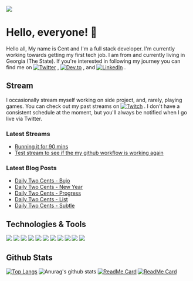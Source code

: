 [![](https://i.imgur.com/oNbOYBf.png)](https://centanomics.dev)

# Hello, everyone! 👋

Hello all, My name is Cent and I'm a full stack developer. I'm currently working towards getting my first tech job. I am from and currently living in Georgia (The State). If you're interested in following my journey you can find me on [![Twitter][1.1]][1] , [![Dev.to][2.1]][2] , and [![LinkedIn][3.1]][3] .

## Stream

I occasionally stream myself working on side project, and, rarely, playing games. You can check out my past streams on [![Twitch][4.1]][4] . I don't have a consistent schedule at the moment, but you'll always be notified when I go live via Twitter.

### Latest Streams

<!-- TWITCH:START -->
- [Running it for 90 mins](https://www.twitch.tv/videos/1182855774)
- [Test stream to see if the my github workflow is working again](https://www.twitch.tv/videos/1178111291)
<!-- TWITCH:END -->

### Latest Blog Posts

<!-- BLOG-POST-LIST:START -->
- [Daily Two Cents - Bujo](https://dev.to/centanomics/daily-two-cents-bujo-1jib)
- [Daily Two Cents - New Year](https://dev.to/centanomics/daily-two-cents-new-year-cl8)
- [Daily Two Cents - Progress](https://dev.to/centanomics/daily-two-cents-progress-2389)
- [Daily Two Cents - List](https://dev.to/centanomics/daily-two-cents-list-156j)
- [Daily Two Cents - Subtle](https://dev.to/centanomics/daily-two-cents-subtle-2nhn)
<!-- BLOG-POST-LIST:END -->

## Technologies & Tools

![](https://img.shields.io/badge/OS-MacOs-blue?logo=apple&logoColor=white)
![](https://img.shields.io/badge/Editor-VSCode-blue?logo=visual-studio-code&logoColor=white)
![](https://img.shields.io/badge/Shell-Oh%20My%20Zsh-blue)
![](https://img.shields.io/badge/Code-JavaScript-blue?logo=javascript&logoColor=white)
![](https://img.shields.io/badge/Code-React-blue?logo=react&logoColor=white)
![](https://img.shields.io/badge/Code-Redux-blue?logo=Redux&logoColor=white)
![](https://img.shields.io/badge/Code-NodeJS-blue?logo=node.js&logoColor=white)
![](https://img.shields.io/badge/Tools-PostgreSQL-blue?logo=PostgreSQL&logoColor=white)
![](https://img.shields.io/badge/Tools-MongoDB-blue?logo=mongodb&logoColor=white)
![](https://img.shields.io/badge/Tools-Figma-blue?logo=figma&logoColor=white)
![](https://img.shields.io/badge/Tools-Git-blue?logo=git&logoColor=white)

## Github Stats

[![Top Langs](https://github-readme-stats.vercel.app/api/top-langs/?username=centanomics&layout=compact)](https://github.com/centanomics/centanomics)
![Anurag's github stats](https://github-readme-stats.vercel.app/api?username=centanomics&show_icons=true)
[![ReadMe Card](https://github-readme-stats.vercel.app/api/pin/?username=centanomics&repo=bujo)](https://github.com/centanomics/bujo)
[![ReadMe Card](https://github-readme-stats.vercel.app/api/pin/?username=centanomics&repo=penny)](https://github.com/centanomics/penny)

<!-- links to socials twitter, dev, link, twitch -->

[1]: https://twitter.com/centanomics
[2]: https://dev.to/centanomics
[3]: https://www.linkedin.com/in/shannon-myers-358b5814b
[4]: https://www.twitch.tv/centanomics

<!-- links to social icons twitter, dev, link, twitch -->

[1.1]: https://i.imgur.com/hdSH4yD.png
[2.1]: https://i.imgur.com/Z7PVgoV.png
[3.1]: https://i.imgur.com/BGw5Ra3.png
[4.1]: https://i.imgur.com/tcgjtDD.png

